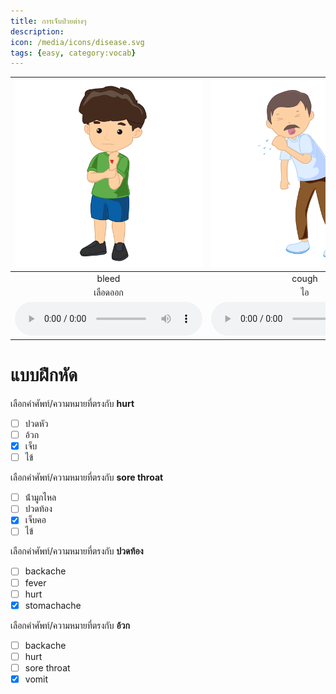 ```yaml
---
title: การเจ็บป่วยต่างๆ
description: 
icon: /media/icons/disease.svg
tags: {easy, category:vocab}
---
```


<div class="carrousel">


|![](/media/img/disease/bleed.svg)|![](/media/img/disease/cough.svg)|![](/media/img/disease/stomachache.svg)|![](/media/img/disease/sneeze.svg)|![](/media/img/disease/fever.svg)|![](/media/img/disease/pain.svg)|![](/media/img/disease/vomit.svg)|![](/media/img/disease/runny&#x20;nose.svg)|![](/media/img/disease/backache.svg)|![](/media/img/disease/headaches.svg)|![](/media/img/disease/sore&#x20;throat.svg)|![](/media/img/disease/hurt.svg)|
| :----: | :----: | :----: | :----: | :----: | :----: | :----: | :----: | :----: | :----: | :----: | :----: |
|bleed|cough|stomachache|sneeze|fever|pain|vomit|runny&#x20;nose|backache|headaches|sore&#x20;throat|hurt|
|เลือดออก|ไอ|ปวดท้อง|จาม|ไข้|ความเจ็บปวด|อ้วก|น้ํามูกไหล|ปวดหลัง|ปวดหัว|เจ็บคอ|เจ็บ|
|![](/media/audio/bleed.mp3)|![](/media/audio/cough.mp3)|![](/media/audio/stomachache.mp3)|![](/media/audio/sneeze.mp3)|![](/media/audio/fever.mp3)|![](/media/audio/pain.mp3)|![](/media/audio/vomit.mp3)|![](/media/audio/runny&#x20;nose.mp3)|![](/media/audio/backache.mp3)|![](/media/audio/headaches.mp3)|![](/media/audio/sore&#x20;throat.mp3)|![](/media/audio/hurt.mp3)|

</div>



# แบบฝึกหัด


 เลือกคำศัพท์/ความหมายที่ตรงกับ **hurt**
 - [ ] ปวดหัว
 - [ ] อ้วก
 - [x] เจ็บ
 - [ ] ไข้

 เลือกคำศัพท์/ความหมายที่ตรงกับ **sore&#x20;throat**
 - [ ] น้ํามูกไหล
 - [ ] ปวดท้อง
 - [x] เจ็บคอ
 - [ ] ไข้

 เลือกคำศัพท์/ความหมายที่ตรงกับ **ปวดท้อง**
 - [ ] backache
 - [ ] fever
 - [ ] hurt
 - [x] stomachache

 เลือกคำศัพท์/ความหมายที่ตรงกับ **อ้วก**
 - [ ] backache
 - [ ] hurt
 - [ ] sore&#x20;throat
 - [x] vomit
